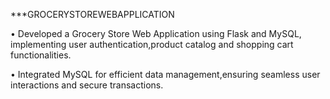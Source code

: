 ***GROCERYSTOREWEBAPPLICATION

 • Developed a Grocery Store Web Application using Flask and MySQL, implementing user authentication,product catalog and shopping cart functionalities.

 • Integrated MySQL for efficient data management,ensuring seamless user interactions and secure transactions.
